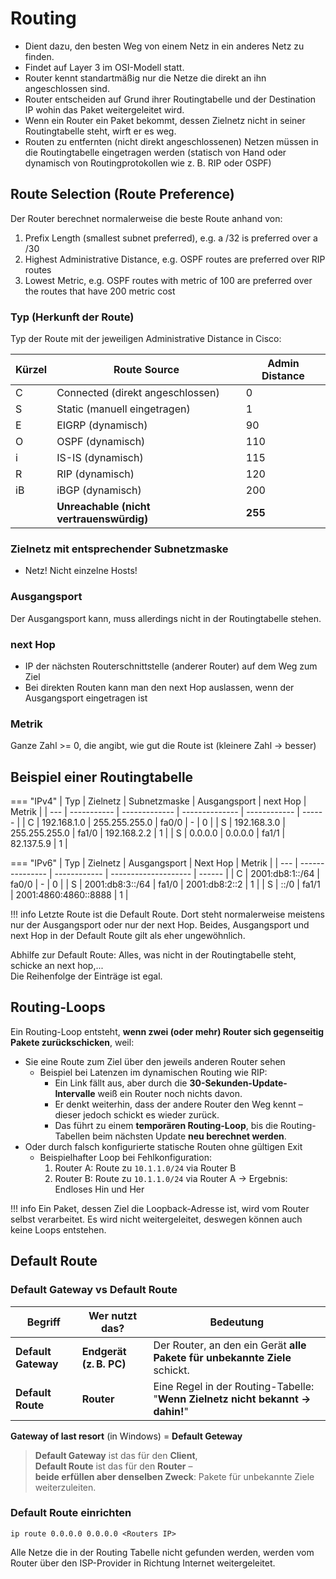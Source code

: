 # Routing

- Dient dazu, den besten Weg von einem Netz in ein anderes Netz zu finden.
- Findet auf Layer 3 im OSI-Modell statt.
- Router kennt standartmäßig nur die Netze die direkt an ihn angeschlossen sind.
- Router entscheiden auf Grund ihrer Routingtabelle und der Destination IP wohin das Paket weitergeleitet wird.
- Wenn ein Router ein Paket bekommt, dessen Zielnetz nicht in seiner Routingtabelle steht, wirft er es weg.
- Routen zu entfernten (nicht direkt angeschlossenen) Netzen müssen in die Routingtabelle eingetragen werden (statisch von Hand oder dynamisch von Routingprotokollen wie z. B. RIP oder OSPF)

## Route Selection (Route Preference)

Der Router berechnet normalerweise die beste Route anhand von:

1. Prefix Length (smallest subnet preferred), e.g. a /32 is preferred over a /30
2. Highest Administrative Distance, e.g. OSPF routes are preferred over RIP routes
3. Lowest Metric, e.g. OSPF routes with metric of 100 are preferred over the routes that have 200 metric cost

### Typ (Herkunft der Route)

Typ der Route mit der jeweiligen Administrative Distance in Cisco:

| Kürzel | **Route Source**                         | **Admin Distance** |
| ------ | ---------------------------------------- | ------------------ |
| C      | Connected (direkt angeschlossen)         | 0                  |
| S      | Static (manuell eingetragen)             | 1                  |
| E      | EIGRP (dynamisch)                        | 90                 |
| O      | OSPF (dynamisch)                         | 110                |
| i      | IS-IS (dynamisch)                        | 115                |
| R      | RIP (dynamisch)                          | 120                |
| iB     | iBGP (dynamisch)                         | 200                |
|        | **Unreachable (nicht vertrauenswürdig)** | **255**            |

### Zielnetz mit entsprechender Subnetzmaske

- Netz! Nicht einzelne Hosts!

### Ausgangsport

Der Ausgangsport kann, muss allerdings nicht in der Routingtabelle stehen.

### next Hop

- IP der nächsten Routerschnittstelle (anderer Router) auf dem Weg zum Ziel
- Bei direkten Routen kann man den next Hop auslassen, wenn der Ausgangsport eingetragen ist

### Metrik

Ganze Zahl >= 0, die angibt, wie gut die Route ist (kleinere Zahl -> besser)

## Beispiel einer Routingtabelle

=== "IPv4"
    | Typ | Zielnetz    | Subnetzmaske  | Ausgangsport   | next Hop     | Metrik |
    | --- | ----------- | ------------- | -------------- | ------------ | ------ |
    | C   | 192.168.1.0 | 255.255.255.0 | fa0/0          | -            | 0      |
    | S   | 192.168.3.0 | 255.255.255.0 | fa1/0          | 192.168.2.2  | 1      |
    | S   | 0.0.0.0     | 0.0.0.0       | fa1/1          | 82.137.5.9   | 1      |

=== "IPv6"
    | Typ | Zielnetz        | Ausgangsport | Next Hop             | Metrik |
    | --- | --------------- | ------------ | -------------------- | ------ |
    | C   | 2001:db8:1::/64 | fa0/0        | -                    | 0      |
    | S   | 2001:db8:3::/64 | fa1/0        | 2001:db8:2::2        | 1      |
    | S   | ::/0            | fa1/1        | 2001:4860:4860::8888 | 1      |

!!! info
    Letzte Route ist die Default Route. Dort steht normalerweise meistens nur der Ausgangsport oder nur der next Hop. Beides, Ausgangsport und next Hop in der Default Route gilt als eher ungewöhnlich.

Abhilfe zur Default Route: Alles, was nicht in der Routingtabelle steht, schicke an next hop,...  
Die Reihenfolge der Einträge ist egal.

## Routing-Loops

Ein Routing-Loop entsteht, **wenn zwei (oder mehr) Router sich gegenseitig Pakete zurückschicken**, weil:

- Sie eine Route zum Ziel über den jeweils anderen Router sehen
	- Beispiel bei Latenzen im dynamischen Routing wie RIP:
		- Ein Link fällt aus, aber durch die **30-Sekunden-Update-Intervalle** weiß ein Router noch nichts davon.
		- Er denkt weiterhin, dass der andere Router den Weg kennt – dieser jedoch schickt es wieder zurück.
		- Das führt zu einem **temporären Routing-Loop**, bis die Routing-Tabellen beim nächsten Update **neu berechnet werden**.
- Oder durch falsch konfigurierte statische Routen ohne gültigen Exit
	- Beispielhafter Loop bei Fehlkonfiguration:
		1. Router A: Route zu `10.1.1.0/24` via Router B
		2. Router B: Route zu `10.1.1.0/24` via Router A → Ergebnis: Endloses Hin und Her

!!! info
	Ein Paket, dessen Ziel die Loopback-Adresse ist, wird vom Router selbst verarbeitet. Es wird nicht weitergeleitet, deswegen können auch keine Loops entstehen.

## Default Route

### Default Gateway vs Default Route

|Begriff|Wer nutzt das?|Bedeutung|
|---|---|---|
|**Default Gateway**|**Endgerät (z. B. PC)**|Der Router, an den ein Gerät **alle Pakete für unbekannte Ziele** schickt.|
|**Default Route**|**Router**|Eine Regel in der Routing-Tabelle: "**Wenn Zielnetz nicht bekannt → dahin!**"|

**Gateway of last resort** (in Windows) = **Default Geteway**

> **Default Gateway** ist das für den **Client**,  
**Default Route** ist das für den **Router** –  
**beide erfüllen aber denselben Zweck**: Pakete für unbekannte Ziele weiterzuleiten.

### Default Route einrichten

```cli
ip route 0.0.0.0 0.0.0.0 <Routers IP>
```

Alle Netze die in der Routing Tabelle nicht gefunden werden, werden vom Router über den ISP-Provider in Richtung Internet weitergeleitet.
